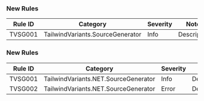 ### New Rules

Rule ID | Category | Severity | Notes
--------|----------|----------|-------
TVSG001 | TailwindVariants.SourceGenerator | Info | Descriptors

### New Rules

Rule ID | Category | Severity | Notes
--------|----------|----------|-------
TVSG001 | TailwindVariants.NET.SourceGenerator | Info | Descriptors
TVSG002 | TailwindVariants.NET.SourceGenerator | Error | Descriptors